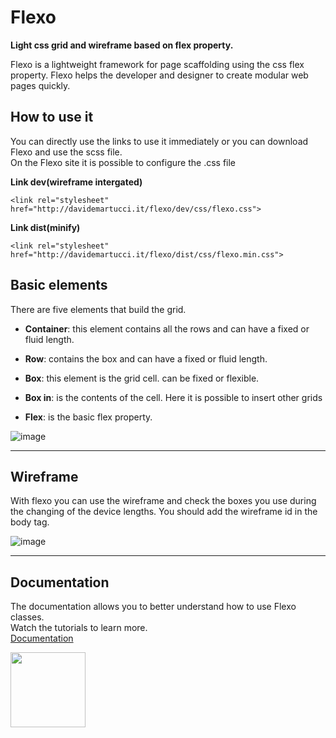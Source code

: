 # Flexo
**Light css grid and wireframe based on flex property.**

<p>
Flexo is a lightweight framework for page scaffolding using the css flex property. Flexo helps the developer and designer to create modular web pages quickly.
</p>

## How to use it
<p>
You can directly use the links to use it immediately or you can download Flexo and use the scss file.<br />
On the Flexo site it is possible to configure the .css file
</p>

**Link dev(wireframe intergated)**


```
<link rel="stylesheet" href="http://davidemartucci.it/flexo/dev/css/flexo.css">
```

**Link dist(minify)**


```
<link rel="stylesheet" href="http://davidemartucci.it/flexo/dist/css/flexo.min.css">
```


## Basic elements

<p>
There are five elements that build the grid.
</p>

* <b>Container</b>: this element contains all the rows and can have a fixed or fluid length.

* <b>Row</b>:  contains the box and can have a fixed or fluid length.

* <b>Box</b>: this element is the grid cell. can be fixed or flexible.

* <b>Box in</b>: is the contents of the cell. Here it is possible to insert other grids

* <b>Flex</b>: is the basic flex property.


![image](http://davidemartucci.it/flexo/img/ex-grid.png)

---

## Wireframe

<p>
With flexo you can use the wireframe and check the boxes you use during the changing of the device lengths. You should add the wireframe id in the body tag.
</p>


![image](http://davidemartucci.it/flexo/img/grid-wireframe.png)

---

## Documentation

<p>
The documentation allows you to better understand how to use Flexo classes.<br />Watch the tutorials to learn more.<br />
<a href="http://davidemartucci.it/flexo/documentation" title="Doc Flexo">Documentation</a>
</p>


<img width="120" src="http://davidemartucci.it/flexo/img/flexo-logo-dark.png"/>











